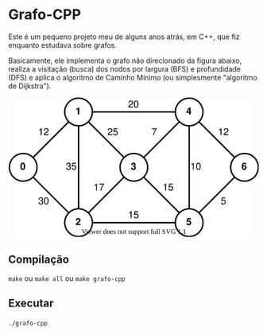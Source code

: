 # Grafo-CPP

Este é um pequeno projeto meu de alguns anos atrás, em C++, que fiz enquanto estudava sobre grafos.

Basicamente, ele implementa o grafo não direcionado da figura abaixo, realiza a visitação (busca)
dos nodos por largura (BFS) e profundidade (DFS) e aplica o algoritmo de Caminho Mínimo (ou
simplesmente "algoritmo de Dijkstra").

![Grafo não-direcionado](https://raw.githubusercontent.com/rddevitte/grafo-cpp/master/graph.svg)

## Compilação

`make` ou `make all` ou `make grafo-cpp`

## Executar

`./grafo-cpp`
